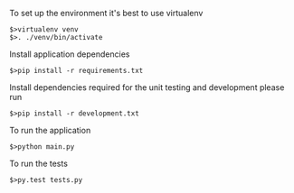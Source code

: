 To set up the environment it's best to use virtualenv

```
$>virtualenv venv
$>. ./venv/bin/activate
```

Install application dependencies
```
$>pip install -r requirements.txt
```

Install dependencies required for the unit testing and development please run
```
$>pip install -r development.txt
```

To run the application
```
$>python main.py
```

To run the tests
```
$>py.test tests.py
```